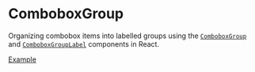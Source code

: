 # ComboboxGroup

<p data-description>
  Organizing combobox items into labelled groups using the <a href="/api-reference/combobox-group"><code>ComboboxGroup</code></a> and <a href="/api-reference/combobox-group-label"><code>ComboboxGroupLabel</code></a> components in React.
</p>

<a href="./index.tsx" data-playground>Example</a>

